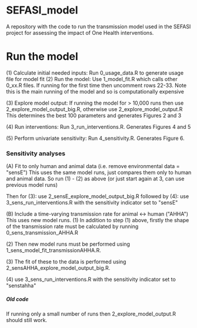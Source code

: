 # SEFASI_model
A repository with the code to run the transmission model used in the SEFASI project for assessing the impact of One Health interventions. 

# Run the model 
(1) Calculate initial needed inputs: Run 0_usage_data.R to generate usage file for model fit 
(2) Run the model: Use 1_model_fit.R which calls other 0_xx.R files. 
  If running for the first time then uncomment rows 22-33. 
  Note this is the main running of the model and so is computationally expensive
  
(3) Explore model output: If running the model for > 10,000 runs then use 2_explore_model_output_big.R, 
otherwise use 2_explore_model_output.R 
  This determines the best 100 parameters and generates Figures 2 and 3
  
(4) Run interventions: Run 3_run_interventions.R. Generates Figures 4 and 5

(5) Perform univariate sensitivity: Run 4_sensitivity.R. Generates Figure 6. 

### Sensitivity analyses
(A) Fit to only human and animal data (i.e. remove environmental data = "sensE")
This uses the same model runs, just compares them only to human and animal data. 
So run (1) - (2) as above (or just start again at 3, can use previous model runs)

Then for (3): use 2_sensE_explore_model_output_big.R followed by
          (4): use 3_sens_run_interventions.R with the sensitivity indicator set to "sensE"

(B) Include a time-varying transmission rate for animal <-> human ("AHHA")
This uses new model runs. 
(1) In addition to step (1) above, firstly the shape of the transmission rate must be calculated by running 0_sens_transmission_AHHA.R

(2) Then new model runs must be performed using 1_sens_model_fit_transmissionAHHA.R. 

(3) The fit of these to the data is performed using 2_sensAHHA_explore_model_output_big.R. 

(4) use 3_sens_run_interventions.R with the sensitivity indicator set to "senstahha"



##### Old code
If running only a small number of runs then 2_explore_model_output.R should still work. 